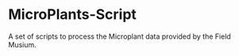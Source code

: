 # MicroPlants-Script
A set of scripts to process the Microplant data provided by the Field Musium. 
